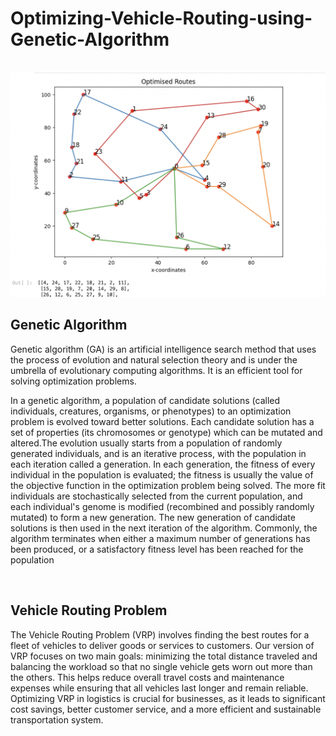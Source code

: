 # Optimizing-Vehicle-Routing-using-Genetic-Algorithm
<br>
<img src="solnExample.png" alt="">
<br>
<h2>Genetic Algorithm</h2>
<p>Genetic algorithm (GA) is an artificial intelligence search method that uses the process of evolution and natural selection theory and is under the umbrella of evolutionary computing algorithms. It is an efficient tool for solving optimization problems.</p>
<p>In a genetic algorithm, a population of candidate solutions (called individuals, creatures, organisms, or phenotypes) to an optimization problem is evolved toward better solutions. Each candidate solution has a set of properties (its chromosomes or genotype) which can be mutated and altered.The evolution usually starts from a population of randomly generated individuals, and is an iterative process, with the population in each iteration called a generation. In each generation, the fitness of every individual in the population is evaluated; the fitness is usually the value of the objective function in the optimization problem being solved. The more fit individuals are stochastically selected from the current population, and each individual's genome is modified (recombined and possibly randomly mutated) to form a new generation. The new generation of candidate solutions is then used in the next iteration of the algorithm. Commonly, the algorithm terminates when either a maximum number of generations has been produced, or a satisfactory fitness level has been reached for the population</p>
<br>
<h2>Vehicle Routing Problem</h2>
<p>The Vehicle Routing Problem (VRP) involves finding the best routes for a fleet of vehicles to deliver goods or services to customers. Our version of VRP focuses on two main goals: minimizing the total distance traveled and balancing the workload so that no single vehicle gets worn out more than the others. This helps reduce overall travel costs and maintenance expenses while ensuring that all vehicles last longer and remain reliable. Optimizing VRP in logistics is crucial for businesses, as it leads to significant cost savings, better customer service, and a more efficient and sustainable transportation system.</p>

